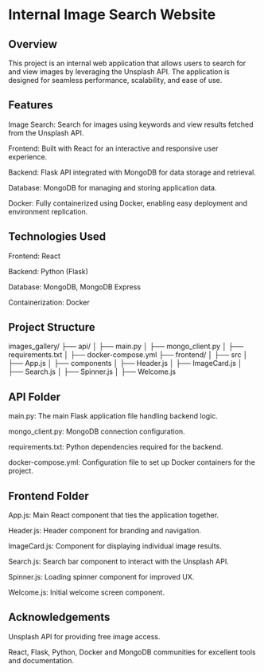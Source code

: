 # Internal Image Search Website

## Overview

This project is an internal web application that allows users to search for and view images by leveraging the Unsplash API. The application is designed for seamless performance, scalability, and ease of use.

## Features

Image Search: Search for images using keywords and view results fetched from the Unsplash API.

Frontend: Built with React for an interactive and responsive user experience.

Backend: Flask API integrated with MongoDB for data storage and retrieval.

Database: MongoDB for managing and storing application data.

Docker: Fully containerized using Docker, enabling easy deployment and environment replication.

## Technologies Used

Frontend: React

Backend: Python (Flask)

Database: MongoDB, MongoDB Express

Containerization: Docker

## Project Structure

images_gallery/
├── api/
│   ├── main.py
│   ├── mongo_client.py
│   ├── requirements.txt
│   ├── docker-compose.yml
├── frontend/
│   ├── src
│       ├── App.js
│   ├── components
│       ├── Header.js
│       ├── ImageCard.js
│       ├── Search.js
│       ├── Spinner.js
│       ├── Welcome.js

## API Folder

main.py: The main Flask application file handling backend logic.

mongo_client.py: MongoDB connection configuration.

requirements.txt: Python dependencies required for the backend.

docker-compose.yml: Configuration file to set up Docker containers for the project.

## Frontend Folder

App.js: Main React component that ties the application together.

Header.js: Header component for branding and navigation.

ImageCard.js: Component for displaying individual image results.

Search.js: Search bar component to interact with the Unsplash API.

Spinner.js: Loading spinner component for improved UX.

Welcome.js: Initial welcome screen component.



## Acknowledgements

Unsplash API for providing free image access.

React, Flask, Python, Docker and MongoDB communities for excellent tools and documentation.

